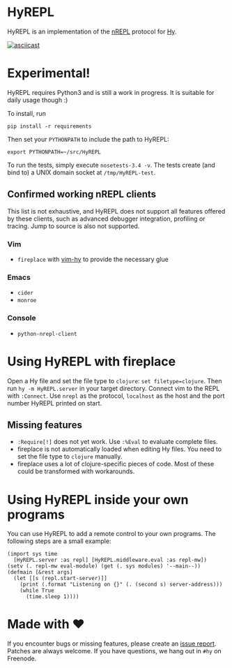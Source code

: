 HyREPL
======

HyREPL is an implementation of the [nREPL](https://github.com/clojure/tools.nrepl)
protocol for [Hy](https://github.com/hylang/hy).

[![asciicast](https://asciinema.org/a/0wdozdb8ohccuktt7henyt1r4.png)](https://asciinema.org/a/0wdozdb8ohccuktt7henyt1r4)

Experimental!
=============
HyREPL requires Python3 and is still a work in progress. It is suitable for
daily usage though :)

To install, run

    pip install -r requirements

Then set your `PYTHONPATH` to include the path to HyREPL:

    export PYTHONPATH=~/src/HyREPL

To run the tests, simply execute `nosetests-3.4 -v`. The tests create (and bind
to) a UNIX domain socket at `/tmp/HyREPL-test`.

Confirmed working nREPL clients
-------------------------------

This list is not exhaustive, and HyREPL does not support all features offered by
these clients, such as advanced debugger integration, profiling or tracing. Jump
to source is also not supported.

### Vim
* `fireplace` with [vim-hy](https://github.com/hylang/vim-hy) to provide the
  necessary glue

### Emacs
* `cider`
* `monroe`

### Console
* `python-nrepl-client`

Using HyREPL with fireplace
===========================
Open a Hy file and set the file type to `clojure`: `set filetype=clojure`. Then
run `hy -m HyREPL.server` in your target directory.  Connect vim to the REPL
with `:Connect`.  Use `nrepl` as the protocol, `localhost` as the host and the
port number HyREPL printed on start.

Missing features
----------------
* `:Require[!]` does not yet work. Use `:%Eval` to evaluate complete files.
* fireplace is not automatically loaded when editing Hy files. You need to set
  the file type to `clojure` manually.
* fireplace uses a lot of clojure-specific pieces of code. Most of these could
  be transformed with workarounds.

Using HyREPL inside your own programs
=====================================
You can use HyREPL to add a remote control to your own programs. The following
steps are a small example:

    (import sys time
      [HyREPL.server :as repl] [HyREPL.middleware.eval :as repl-mw])
    (setv (. repl-mw eval-module) (get (. sys modules) '--main--))
    (defmain [&rest args]
      (let [[s (repl.start-server)]]
        (print (.format "Listening on {}" (. (second s) server-address)))
        (while True
          (time.sleep 1))))

Made with ♥
===========

If you encounter bugs or missing features, please create an [issue
report](https://github.com/Foxboron/HyREPL/issues). Patches are always welcome.
If you have questions, we hang out in `#hy` on Freenode.
